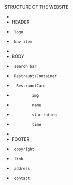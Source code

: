 STRUCTURE OF THE WEBSITE

-
- HEADER
-      logo
-      Nav item
-
- BODY
-      search bar
-      RestrauntsContainer
-       RestrauntCard
-              img
-              name
-              star rating
-              time
-
- FOOTER
-      copyright
-      link
-      address
-      contact
